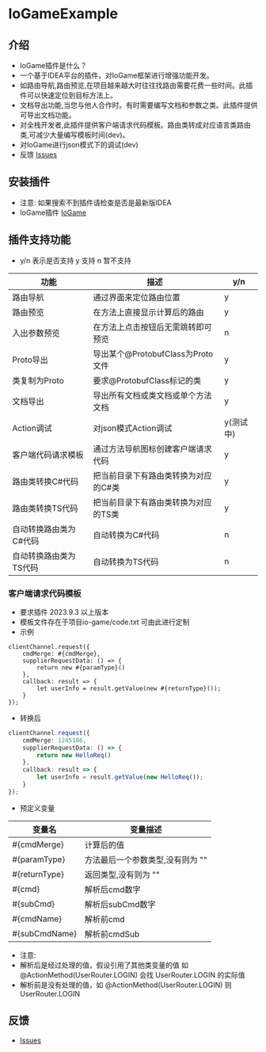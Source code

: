 # IoGameExample

## 介绍

- IoGame插件是什么？
- 一个基于IDEA平台的插件，对IoGame框架进行增强功能开发。
- 如路由导航,路由预览,在项目越来越大时往往找路由需要花费一些时间。此插件可以快速定位到目标方法上。
- 文档导出功能,当您与他人合作时。有时需要编写文档和参数之类。此插件提供可导出文档功能。
- 对全栈开发者,此插件提供客户端请求代码模板。路由类转成对应语言类路由类,可减少大量编写模板时间(dev)。
- 对IoGame进行json模式下的调试(dev)
- 反馈 [Issues](https://github.com/licheng1013/io-game-example/issues)

## 安装插件

- 注意: 如果搜索不到插件请检查是否是最新版IDEA
- IoGame插件 [IoGame](https://plugins.jetbrains.com/plugin/20526-iogame)

## 插件支持功能

- y/n 表示是否支持 y 支持 n 暂不支持

| 功能           | 描述                         | y/n    |
|--------------|----------------------------|--------|
| 路由导航         | 通过界面来定位路由位置                | y      |
| 路由预览         | 在方法上直接显示计算后的路由             | y      |
| 入出参数预览       | 在方法上点击按钮后无需跳转即可预览          | n      |
| Proto导出      | 导出某个@ProtobufClass为Proto文件 | y      |
| 类复制为Proto    | 要求@ProtobufClass标记的类       | y      |
| 文档导出         | 导出所有文档或类文档或单个方法文档          | y      |
| Action调试     | 对json模式Action调试            | y(测试中) |
| 客户端代码请求模板    | 通过方法导航图标创建客户端请求代码          | y      |
| 路由类转换C#代码    | 把当前目录下有路由类转换为对应的C#类        | y      |
| 路由类转换TS代码    | 把当前目录下有路由类转换为对应的TS类        | y      |
| 自动转换路由类为C#代码 | 自动转换为C#代码                  | n      |
| 自动转换路由类为TS代码 | 自动转换为TS代码                  | n      |

### 客户端请求代码模板

- 要求插件 2023.9.3 以上版本
- 模板文件存在于项目io-game/code.txt 可由此进行定制
- 示例

```text
clientChannel.request({
    cmdMerge: #{cmdMerge},
    supplierRequestData: () => {
        return new #{paramType}()
    },
    callback: result => {
        let userInfo = result.getValue(new #{returnType}());
    }
});
```

- 转换后

```ts
clientChannel.request({
    cmdMerge: 1245186,
    supplierRequestData: () => {
        return new HelloReq()
    },
    callback: result => {
        let userInfo = result.getValue(new HelloReq());
    }
});
```

- 预定义变量

| 变量名           | 变量描述               |
|---------------|--------------------|
| #{cmdMerge}   | 计算后的值              |
| #{paramType}  | 方法最后一个参数类型,没有则为 "" |
| #{returnType} | 返回类型,没有则为 ""       |
| #{cmd}        | 解析后cmd数字           |
| #{subCmd}     | 解析后subCmd数字        |
| #{cmdName}    | 解析前cmd             |
| #{subCmdName} | 解析前cmdSub          |

- 注意:
- 解析后是经过处理的值，假设引用了其他类变量的值 如 @ActionMethod(UserRouter.LOGIN) 会找 UserRouter.LOGIN 的实际值
- 解析前是没有处理的值，如 @ActionMethod(UserRouter.LOGIN) 则 UserRouter.LOGIN

## 反馈

- [Issues](https://github.com/licheng1013/io-game-example/issues)

